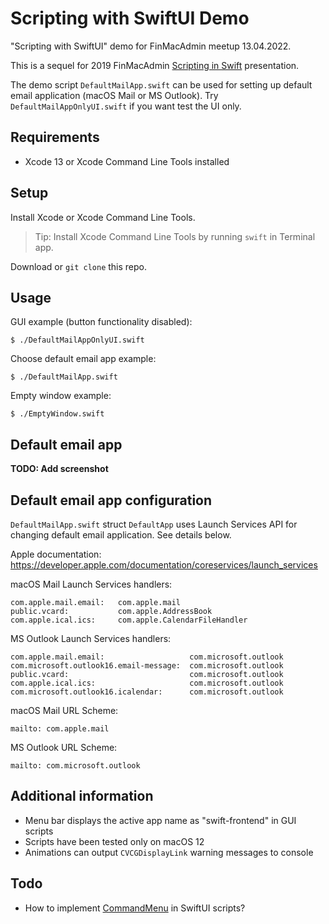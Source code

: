 # Scripting with SwiftUI Demo

"Scripting with SwiftUI" demo for FinMacAdmin meetup 13.04.2022. 

This is a sequel for 2019 FinMacAdmin [Scripting in Swift](https://github.com/jlehikoinen/ScriptingInSwiftDemo) presentation.

The demo script `DefaultMailApp.swift` can be used for setting up default email application (macOS Mail or MS Outlook). Try `DefaultMailAppOnlyUI.swift` if you want test the UI only.

## Requirements

* Xcode 13 or Xcode Command Line Tools installed

## Setup

Install Xcode or Xcode Command Line Tools.

> Tip: Install Xcode Command Line Tools by running `swift` in Terminal app.

Download or `git clone` this repo.

## Usage

GUI example (button functionality disabled):

`$ ./DefaultMailAppOnlyUI.swift`

Choose default email app example:

`$ ./DefaultMailApp.swift`

Empty window example:

`$ ./EmptyWindow.swift`

## Default email app

**TODO: Add screenshot**

## Default email app configuration

`DefaultMailApp.swift` struct `DefaultApp` uses Launch Services API for changing default email application. See details below.

Apple documentation: https://developer.apple.com/documentation/coreservices/launch_services

macOS Mail Launch Services handlers:

```
com.apple.mail.email:   com.apple.mail
public.vcard:           com.apple.AddressBook
com.apple.ical.ics:     com.apple.CalendarFileHandler
```

MS Outlook Launch Services handlers:

```
com.apple.mail.email:                   com.microsoft.outlook
com.microsoft.outlook16.email-message:  com.microsoft.outlook
public.vcard:                           com.microsoft.outlook
com.apple.ical.ics:                     com.microsoft.outlook
com.microsoft.outlook16.icalendar:      com.microsoft.outlook
```

macOS Mail URL Scheme:

```
mailto: com.apple.mail
```

MS Outlook URL Scheme:

```
mailto: com.microsoft.outlook
```

## Additional information

* Menu bar displays the active app name as "swift-frontend" in GUI scripts
* Scripts have been tested only on macOS 12
* Animations can output `CVCGDisplayLink` warning messages to console

## Todo

* How to implement [CommandMenu](https://developer.apple.com/documentation/swiftui/commandmenu) in SwiftUI scripts?